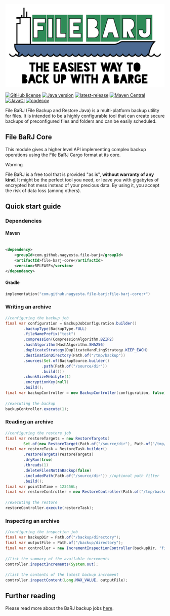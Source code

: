 ![FileBarj](../.github/assets/FileBarJ-logo-512.png)

[![GitHub license](https://img.shields.io/github/license/nagyesta/file-barj?color=informational)](https://raw.githubusercontent.com/nagyesta/file-barj/main/LICENSE)
[![Java version](https://img.shields.io/badge/Java%20version-17-yellow?logo=java)](https://img.shields.io/badge/Java%20version-17-yellow?logo=java)
[![latest-release](https://img.shields.io/github/v/tag/nagyesta/file-barj?color=blue&logo=git&label=releases&sort=semver)](https://github.com/nagyesta/file-barj/releases)
[![Maven Central](https://img.shields.io/maven-central/v/com.github.nagyesta.file-barj/file-barj-job?logo=apache-maven&color=blue)](https://search.maven.org/search?q=com.github.nagyesta.file-barj)
[![JavaCI](https://img.shields.io/github/actions/workflow/status/nagyesta/file-barj/gradle.yml?logo=github&branch=main)](https://github.com/nagyesta/file-barj/actions/workflows/gradle.yml)
[![codecov](https://img.shields.io/codecov/c/github/nagyesta/file-barj?label=Coverage&flag=core&token=62UC72ZRF0)](https://app.codecov.io/gh/nagyesta/file-barj?flags%5B0%5D=core)

File BaRJ (File Backup and Restore Java) is a multi-platform backup utility for files. It is intended to be a highly configurable tool
that can create secure backups of preconfigured files and folders and can be easily scheduled.

## File BaRJ Core

This module gives a higher level API implementing complex backup operations using the File BaRJ Cargo format
at its core.

> [!WARNING]
> File BaRJ is a free tool that is provided "as is", **without warranty of any kind**. It might be the perfect tool you need, or leave you
> with gigabytes of encrypted hot mess instead of your precious data. By using it, you accept the risk of data loss (among others).

## Quick start guide

### Dependencies

#### Maven

```xml

<dependency>
    <groupId>com.github.nagyesta.file-barj</groupId>
    <artifactId>file-barj-core</artifactId>
    <version>RELEASE</version>
</dependency>
```

#### Gradle

```kotlin
implementation("com.github.nagyesta.file-barj:file-barj-core:+")
```

### Writing an archive

```java
//configuring the backup job
final var configuration = BackupJobConfiguration.builder()
        .backupType(BackupType.FULL)
        .fileNamePrefix("test")
        .compression(CompressionAlgorithm.BZIP2)
        .hashAlgorithm(HashAlgorithm.SHA256)
        .duplicateStrategy(DuplicateHandlingStrategy.KEEP_EACH)
        .destinationDirectory(Path.of("/tmp/backup"))
        .sources(Set.of(BackupSource.builder()
                .path(Path.of("/source/dir"))
                .build()))
        .chunkSizeMebibyte(1)
        .encryptionKey(null)
        .build();
final var backupController = new BackupController(configuration, false);

//executing the backup
backupController.execute(1);
```

### Reading an archive

```java
//configuring the restore job
final var restoreTargets = new RestoreTargets(
        Set.of(new RestoreTarget(Path.of("/source/dir"), Path.of("/tmp/restore/to"))));
final var restoreTask = RestoreTask.builder()
        .restoreTargets(restoreTargets)
        .dryRun(true)
        .threads(1)
        .deleteFilesNotInBackup(false)
        .includedPath(Path.of("/source/dir")) //optional path filter
        .build();
final var pointInTime = 123456L;
final var restoreController = new RestoreController(Path.of("/tmp/backup"), "test", null, pointInTime);

//executing the restore
restoreController.execute(restoreTask);
```

### Inspecting an archive

```java
//configuring the inspection job
final var backupDir = Path.of("/backup/directory");
final var outputFile = Path.of("/backup/directory");
final var controller = new IncrementInspectionController(backupDir, "file-prefix", null);

//list the summary of the available increments
controller.inspectIncrements(System.out);

//list the contents of the latest backup increment
controller.inspectContent(Long.MAX_VALUE, outputFile);
```

## Further reading

Please read more about the BaRJ backup jobs [here](https://github.com/nagyesta/file-barj/wiki/Backup-job-configuration-tips).
